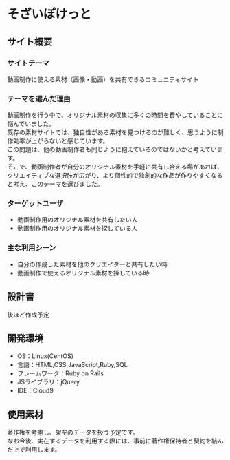 # そざいぽけっと
## サイト概要

### サイトテーマ
動画制作に使える素材（画像・動画）を共有できるコミュニティサイト

### テーマを選んだ理由
動画制作を行う中で、オリジナル素材の収集に多くの時間を費やしていることに悩んでいました。<br>
既存の素材サイトでは、独自性がある素材を見つけるのが難しく、思うように制作効率が上がらないと感じています。<br>
この問題は、他の動画制作者も同じように抱えているのではないかと考えています。<br>
そこで、動画制作者が自分のオリジナル素材を手軽に共有し合える場があれば、クリエイティブな選択肢が広がり、より個性的で独創的な作品が作りやすくなると考え、このテーマを選びました。

### ターゲットユーザ
- 動画制作用のオリジナル素材を共有したい人
- 動画制作用のオリジナル素材を探している人

### 主な利用シーン
- 自分の作成した素材を他のクリエイターと共有したい時
- 動画制作で使えるオリジナル素材を探している時

## 設計書
後ほど作成予定

## 開発環境
- OS：Linux(CentOS)
- 言語：HTML,CSS,JavaScript,Ruby,SQL
- フレームワーク：Ruby on Rails
- JSライブラリ：jQuery
- IDE：Cloud9

## 使用素材
著作権を考慮し、架空のデータを扱う予定です。<br>
なお今後、実在するデータを利用する際には、事前に著作権保持者と契約を結んだ上で利用します。